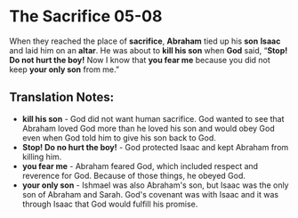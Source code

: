 The Sacrifice 05-08
=====================


When they reached the place of **sacrifice**, **Abraham** tied up his
**son** **Isaac** and laid him on an **altar**. He was about to **kill his
son** when **God** said, “**Stop! Do not hurt the boy!** Now I know that
**you fear me** because you did not keep **your only son** from me.”

Translation Notes:
------------------

-   **kill his son** - God did not want human sacrifice. God wanted to
    see that Abraham loved God more than he loved his son and would obey
    God even when God told him to give his son back to God.
-   **Stop! Do no hurt the boy!** - God protected Isaac and kept Abraham
    from killing him.
-   **you fear me** - Abraham feared God, which included respect and
    reverence for God. Because of those things, he obeyed God.
-   **your only son** - Ishmael was also Abraham's son, but Isaac was
    the only son of Abraham and Sarah. God's covenant was with Isaac
    and it was through Isaac that God would fulfill his promise.

